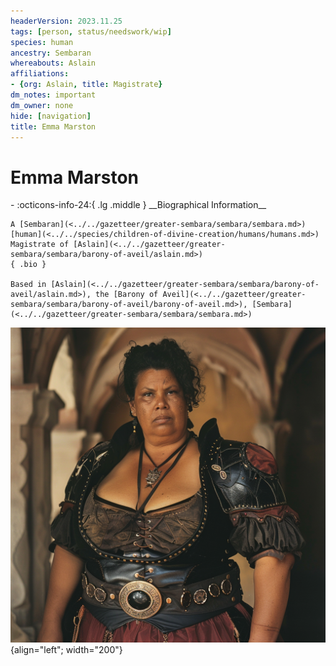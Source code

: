 ```yaml
---
headerVersion: 2023.11.25
tags: [person, status/needswork/wip]
species: human
ancestry: Sembaran
whereabouts: Aslain
affiliations:
- {org: Aslain, title: Magistrate}
dm_notes: important
dm_owner: none
hide: [navigation]
title: Emma Marston
---
```

# Emma Marston
<div class="grid cards ext-narrow-margin ext-one-column" markdown>
- :octicons-info-24:{ .lg .middle } __Biographical Information__

    A [Sembaran](<../../gazetteer/greater-sembara/sembara/sembara.md>) [human](<../../species/children-of-divine-creation/humans/humans.md>)  
    Magistrate of [Aslain](<../../gazetteer/greater-sembara/sembara/barony-of-aveil/aslain.md>)  
    { .bio }

    Based in [Aslain](<../../gazetteer/greater-sembara/sembara/barony-of-aveil/aslain.md>), the [Barony of Aveil](<../../gazetteer/greater-sembara/sembara/barony-of-aveil/barony-of-aveil.md>), [Sembara](<../../gazetteer/greater-sembara/sembara/sembara.md>)
</div>


![Emma Marston](../../assets/emma-marston.png){align="left"; width="200"}